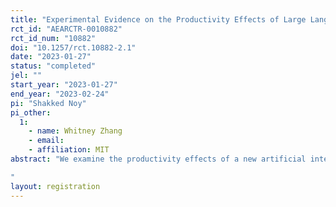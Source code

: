 ```yaml
---
title: "Experimental Evidence on the Productivity Effects of Large Language Models"
rct_id: "AEARCTR-0010882"
rct_id_num: "10882"
doi: "10.1257/rct.10882-2.1"
date: "2023-01-27"
status: "completed"
jel: ""
start_year: "2023-01-27"
end_year: "2023-02-24"
pi: "Shakked Noy"
pi_other:
  1:
    - name: Whitney Zhang
    - email: 
    - affiliation: MIT
abstract: "We examine the productivity effects of a new artificial intelligence technology—large language models—in the context of creative tasks. In an online experiment, we assign occupation-specific writing tasks to a variety of college-educated professionals, and randomly expose half of them to the assistive chatbot ChatGPT. We examine takeup of ChatGPT, effects on productivity and output quality, complementarity with baseline ability, effects on task structure, skill demand, and the distribution of ideas, and effects on job satisfaction, self-efficacy, and automation concerns.
"
layout: registration
---
```


